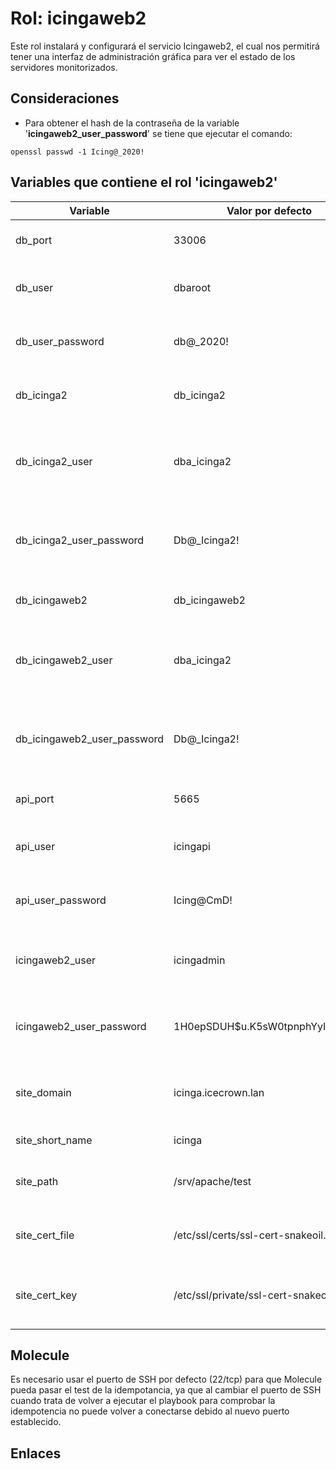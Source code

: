 # Rol: icingaweb2

Este rol instalará y configurará el servicio Icingaweb2, el cual nos permitirá tener una interfaz de administración gráfica para ver el estado de los servidores monitorizados.


## Consideraciones

* Para obtener el hash de la contraseña de la variable '**icingaweb2_user_password**' se tiene que ejecutar el comando:

```
openssl passwd -1 Icing@_2020!
```


## Variables que contiene el rol 'icingaweb2'

| Variable | Valor por defecto | Descripción |
|----------|-------------------|-------------|
| db_port | 33006 | Puerto de la base de datos |
| db_user | dbaroot | Nombre de usuario de la base de datos |
| db_user_password | db@_2020! | Contraseña del usuario de la base de datos |
| db_icinga2 | db_icinga2 | Nombre de la base de datos de Icinga2 |
| db_icinga2_user | dba_icinga2 | Nombre del usuario administrador de la base de datos de Icinga2 |
| db_icinga2_user_password | Db@_Icinga2! | Contraseña del usuario administrador de la base de datos de Icinga2 |
| db_icingaweb2 | db_icingaweb2 | Nombre de la base de Icingaweb2 |
| db_icingaweb2_user | dba_icinga2 | Nombre del usuario administrador de la base de datos de Icinga2 |
| db_icingaweb2_user_password | Db@_Icinga2! | Contraseña del usuario administrador de la base de datos de Icinga2 |
| api_port | 5665 | Puerto de la API de Icinga2 |
| api_user | icingapi | Nombre del usuario de la API de Icinga2 |
| api_user_password | Icing@CmD! | Contraseña del usuario de la API de Icinga2 |
| icingaweb2_user | icingadmin | Nombre del usuario de la interfaz gráfica de Icingaweb2 |
| icingaweb2_user_password | $1$H0epSDUH$u.K5sW0tpnphYyICj55Oy/ | Contraseña del usuario de la interfaz gráfica de Icingaweb2 |
| site_domain | icinga.icecrown.lan | Nombre del dominio en el cual escuchará Apache |
| site_short_name | icinga | Nombre del subdominio |
| site_path | /srv/apache/test | Directorio donde se alojará el sitio web |
| site_cert_file | /etc/ssl/certs/ssl-cert-snakeoil.pem | Ruta al certificado para el dominio |
| site_cert_key | /etc/ssl/private/ssl-cert-snakeoil.key | Ruta a la clave del certificado para el dominio |


## Molecule

Es necesario usar el puerto de SSH por defecto (22/tcp) para que Molecule pueda pasar el test de la idempotancia, ya que al cambiar el puerto de SSH cuando trata de volver a ejecutar el playbook para comprobar la idempotencia no puede volver a conectarse debido al nuevo puerto establecido.


## Enlaces

